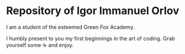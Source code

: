 # Repository of Igor Immanuel Orlov 
I am a student of the esteemed Green Fox Academy.

I humbly present to you my first beginnings in the art of coding.
Grab yourself some :coffee: and enjoy.
